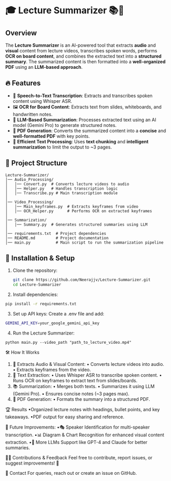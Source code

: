 # 🎓 Lecture Summarizer 📚🎤

## Overview
The **Lecture Summarizer** is an AI-powered tool that extracts **audio** and **visual** content from lecture videos, transcribes spoken words, performs **OCR on board content**, and combines the extracted text into a **structured summary**. The summarized content is then formatted into a **well-organized PDF** using an **LLM-based approach**.

## 🔥 Features
- 🎤 **Speech-to-Text Transcription**: Extracts and transcribes spoken content using Whisper ASR.
- 🖼️ **OCR for Board Content**: Extracts text from slides, whiteboards, and handwritten notes.
- 🤖 **LLM-Based Summarization**: Processes extracted text using an AI model (Gemini Pro) to generate structured notes.
- 📄 **PDF Generation**: Converts the summarized content into a **concise** and **well-formatted PDF** with key points.
- 🎯 **Efficient Text Processing**: Uses **text chunking** and **intelligent summarization** to limit the output to ~3 pages.

## 📂 Project Structure
```
Lecture-Summarizer/
│── Audio_Processing/
│   │── Convert.py  # Converts lecture videos to audio
│   │── Helper.py   # Handles transcription logic
│   │── Transcribe.py # Main transcription module
│
│── Video_Processing/
│   │── Main_keyframes.py  # Extracts keyframes from video
│   │── OCR_Helper.py      # Performs OCR on extracted keyframes
│
│── Summarization/
│   │── Summary.py  # Generates structured summaries using LLM
│
│── requirements.txt  # Project dependencies
│── README.md         # Project documentation
│── main.py           # Main script to run the summarization pipeline
```
## 🚀 Installation & Setup
1. Clone the repository:
   ```sh
   git clone https://github.com/Neerajjv/Lecture-Summarizer.git
   cd Lecture-Summarizer	
	```

2. Install dependencies:
```sh
pip install -r requirements.txt
```

3. Set up API keys:
Create a .env file and add:
```sh
GEMINI_API_KEY=your_google_gemini_api_key
```

4. Run the Lecture Summarizer:
```
python main.py --video_path "path_to_lecture_video.mp4"
```

🛠️ How It Works
1. 🎥 Extracts Audio & Visual Content:
	•	Converts lecture videos into audio.
	•	Extracts keyframes from the video.
2. 📝 Text Extraction:
	•	Uses Whisper ASR to transcribe spoken content.
	•	Runs OCR on keyframes to extract text from slides/boards.
3. 📚 Summarization:
	•	Merges both texts.
	•	Summarizes it using LLM (Gemini Pro).
	•	Ensures concise notes (~3 pages max).
4. 📄 PDF Generation:
	•	Formats the summary into a structured PDF.

🏆 Results
	•Organized lecture notes with headings, bullet points, and key takeaways.
	•PDF output for easy sharing and reference.

📝 Future Improvements:
	•🎭 Speaker Identification for multi-speaker transcription.
	•📊 Diagram & Chart Recognition for enhanced visual content extraction.
	•🧠 More LLMs Support like GPT-4 and Claude for better summaries.

👨‍💻 Contributions & Feedback
Feel free to contribute, report issues, or suggest improvements! 🚀

📧 Contact
For queries, reach out or create an issue on GitHub.
